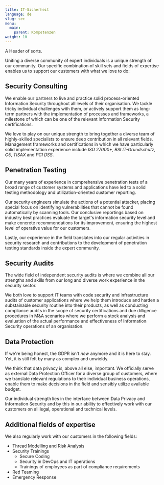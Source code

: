 ```yaml
---
title: IT-Sicherheit
language: de
slug: sec
menu:
  main:
    parent: Kompetenzen
weight: 10
---
```


<p class="lead">
   A Header of sorts.
</p>

Uniting a diverse community of expert individuals is a unique strength of our community. Our specific combination of skill sets and fields of expertise enables us to support our customers with what we love to do:

## Security Consulting
We enable our partners to live and practice solid process-oriented Information Security throughout all levels of their organisation. We tackle tricky individual challenges with them, or actively support them as long-term partners with the implementation of processes and frameworks, a milestone of which can be one of the relevant Information Security certifications.

We love to play on our unique strength to bring together a diverse team of highly-skilled specialists to ensure deep contribution in all relevant fields. Management frameworks and certifications in which we have particularly solid implementation experience include _ISO 27000+_, _BSI IT-Grundschutz_, _C5_, _TISAX_ and _PCI DSS_.

## Penetration Testing
Our many years of experience in comprehensive penetration tests of a broad range of customer systems and applications have led to a solid testing methodology and utilization-oriented customer reporting. 

Our security engineers simulate the actions of a potential attacker, placing special focus on identifying vulnerabilities that cannot be found automatically by scanning tools. Our conclusive reportings based on industry best practices evaluate the target's information security level and make concrete recommendations for its improvement, ensuring the highest level of operative value for our customers. 

Lastly, our experience in the field translates into our regular activities in security research and contributions to the development of penetration testing standards inside the expert community.

## Security Audits
The wide field of independent security audits is where we combine all our strengths and skills from our long and diverse work experience in the security sector.

We both love to support IT teams with code security and infrastructure audits of customer applications where we help them introduce and harden a substainable security routine into their products, as well as conducting compliance audits in the scope of security certifications and due dilligence procedures in M&A scenarios where we perform a stock analysis and evaluation of the actual performance and effectiveness of Information Security operations of an organisation.

## Data Protection
If we're being honest, the GDPR isn't _new_ anymore and it is here to stay. Yet, it is still felt by many as complex and unwieldy.

We think that data privacy is, above all else, important. We officially serve as external Data Protection Officer for a diverse group of customers, where we translate relevant regulations to their individual business operations, enable them to make decisions in the field and sensibly utilize available budget.

Our individual strength lies in the interface between Data Privacy and Information Security and by this in our ability to effectively work with our customers on all legal, operational and technical levels.

## Additional fields of expertise
We also regularly work with our customers in the following fields:
* Thread Modelling and Risk Analysis
* Security Trainings
  * Secure Coding
  * Security in DevOps and IT operations
  * Trainings of employees as part of compliance requirements
* Red Teaming
* Emergency Response


